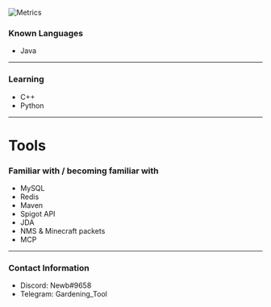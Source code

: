 ![Metrics](https://metrics.lecoq.io/GardeningTool?template=classic&isocalendar=1&stars=1&introduction=1&languages=1&isocalendar.duration=half-year&languages.colors=github&languages.threshold=0%25&introduction.title=true&stars.limit=3&config.timezone=America%2FChicago)

### Known Languages
-  Java
--------------------------
### Learning
- C++
- Python
--------------------------
# Tools
### Familiar with / becoming familiar with
- MySQL
- Redis
- Maven
- Spigot API
- JDA
- NMS & Minecraft packets
- MCP
--------------------------
### Contact Information

 - Discord: Newb#9658
 - Telegram: Gardening_Tool
